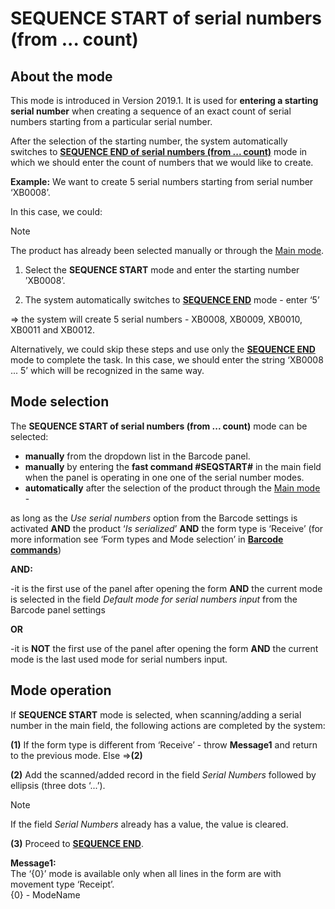 # SEQUENCE START of serial numbers (from ... count)


 ## About the mode
 
This mode is introduced in Version 2019.1. It is used for **entering a starting serial number** when creating a sequence of an exact count of serial numbers starting from a particular serial number. 

After the selection of the starting number, the system automatically switches to **[SEQUENCE END of serial numbers (from ... count)](https://docs.erp.net/winclient/introduction/barcode-commands/barcode-modes/sequence-end.html)** mode in which we should enter the count of numbers that we would like to create.

**Example:** We want to create 5 serial numbers starting from serial number ‘XB0008’. 

In this case, we could:

> [!NOTE]
> 
> The product has already been selected manually or through the [Main mode](https://docs.erp.net/winclient/introduction/barcode-commands/barcode-modes/main-mode.html).

1. Select the **SEQUENCE START** mode and enter the starting number ’XB0008’.

2. The system automatically switches to **[SEQUENCE END](https://docs.erp.net/winclient/introduction/barcode-commands/barcode-modes/sequence-end.html)** mode - enter ‘5’

=> the system will create 5 serial numbers - XB0008, XB0009, XB0010, XB0011 and XB0012.

Alternatively, we could skip these steps and use only the **[SEQUENCE END](https://docs.erp.net/winclient/introduction/barcode-commands/barcode-modes/sequence-end.html)** mode to complete the task. In this case, we should enter the string ‘XB0008 ... 5’ which will be recognized in the same way.
 
## Mode selection
 
The **SEQUENCE START of serial numbers (from ... count)** mode can be selected:

- **manually** from the dropdown list in the Barcode panel.  
- **manually** by entering the **fast command #SEQSTART#** in the main field when the panel is operating in one one of the serial number modes.
- **automatically** after the selection of the product through the [Main mode](https://docs.erp.net/winclient/introduction/barcode-commands/barcode-modes/main-mode.html) -

as long as the _Use serial numbers_ option from the Barcode settings is activated **AND** the product ‘_Is serialized_’ **AND** the form type is ‘Receive’ (for more information see ‘Form types and Mode selection’ in **[Barcode commands](https://docs.erp.net/winclient/introduction/barcode-commands/index.html)**) 

**AND:**

-it is the first use of the panel after opening the form **AND** the current mode is selected in the field _Default mode for serial numbers input_ from the Barcode panel settings 

**OR**

-it is **NOT** the first use of the panel after opening the form **AND** the current mode is the last used mode for serial numbers input.
 
## Mode operation
 
If **SEQUENCE START** mode is selected, when scanning/adding a serial number in the main field, the following actions are completed by the system:

**(1)** If the form type is different from ‘Receive’ - throw **Message1** and return to the previous mode.  Else =>**(2)**

**(2)** Add the scanned/added record in the field _Serial Numbers_ followed by ellipsis (three dots ‘...’).

> [!NOTE]
> 
> If the field _Serial Numbers_ already has a value, the value is cleared.

**(3)** Proceed to **[SEQUENCE END](https://docs.erp.net/winclient/introduction/barcode-commands/barcode-modes/sequence-end.html)**.
 
**Message1:**<br>
The ‘{0}’ mode is available only when all lines in the form are with movement type ‘Receipt’.</br>
{0} - ModeName

